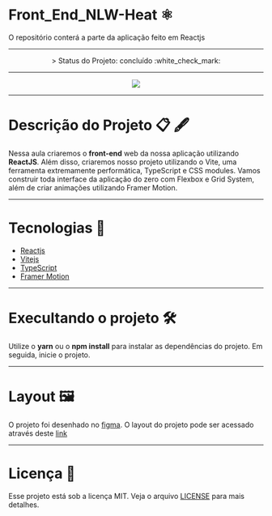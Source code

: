 # Front_End_NLW-Heat ⚛️

O repositório conterá a parte da aplicação feito em Reactjs

---

<p align="center">
 > Status do Projeto: concluído :white_check_mark:
</p>

---
<p align="center"> <img src=https://imgur.com/zfKi2uM.png> </p>

---

# Descrição do Projeto 📋 🖋 

Nessa aula criaremos o <b>front-end</b> web da nossa aplicação utilizando <b>ReactJS</b>. Além disso, criaremos nosso projeto utilizando o Vite, uma ferramenta extremamente performática, TypeScript e CSS modules. Vamos construir toda interface da aplicação do zero com Flexbox e Grid System, além de criar animações utilizando Framer Motion.

---

# Tecnologias 📱

- [Reactjs](https://pt-br.reactjs.org/)
- [Vitejs](https://vitejs.dev/)
- [TypeScript](https://www.typescriptlang.org/)
- [Framer Motion](https://www.framer.com/motion/)

--- 

# Execultando o projeto 🛠

Utilize o <b>yarn</b> ou o <b>npm install</b> para instalar as dependências do projeto. Em seguida, inicie o projeto.

---

# Layout 🖼️

O projeto foi desenhado no [figma](https://www.figma.com/). O layout do projeto pode ser acessado através deste [link](https://www.figma.com/community/file/1031699316177416916)

---

# Licença 📑

Esse projeto está sob a licença MIT. Veja o arquivo [LICENSE](https://opensource.org/licenses/MIT) para mais detalhes.

